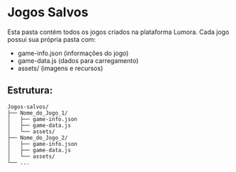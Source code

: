 # Jogos Salvos

Esta pasta contém todos os jogos criados na plataforma Lumora.
Cada jogo possui sua própria pasta com:

- game-info.json (informações do jogo)
- game-data.js (dados para carregamento)
- assets/ (imagens e recursos)

## Estrutura:
```
Jogos-salvos/
├── Nome_do_Jogo_1/
│   ├── game-info.json
│   ├── game-data.js
│   └── assets/
├── Nome_do_Jogo_2/
│   ├── game-info.json
│   ├── game-data.js
│   └── assets/
└── ...
```